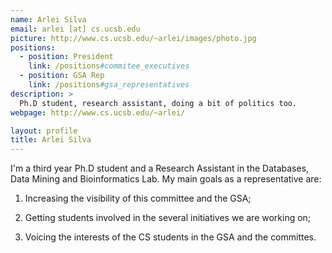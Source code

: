 ```yaml
---
name: Arlei Silva
email: arlei [at] cs.ucsb.edu
picture: http://www.cs.ucsb.edu/~arlei/images/photo.jpg
positions:
  - position: President
    link: /positions#commitee_executives
  - position: GSA Rep
    link: /positions#gsa_representatives
description: > 
  Ph.D student, research assistant, doing a bit of politics too.
webpage: http://www.cs.ucsb.edu/~arlei/

layout: profile
title: Arlei Silva
---
```


I'm a third year Ph.D student and a Research Assistant in the Databases, Data Mining and Bioinformatics Lab. My main goals as a representative are:

1. Increasing the visibility of this committee and the GSA;

2. Getting students involved in the several initiatives we are working on;

3. Voicing the interests of the CS students in the GSA and the committes.

